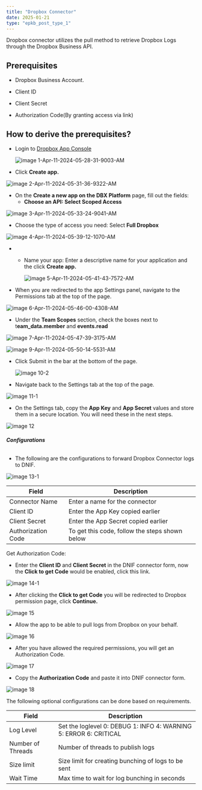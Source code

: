 ```yaml
---
title: "Dropbox Connector"
date: 2025-01-21
type: "epkb_post_type_1"
---
```


Dropbox connector utilizes the pull method to retrieve Dropbox Logs through the Dropbox Business API.

## **Prerequisites**  

- Dropbox Business Account.

- Client ID

- Client Secret

- Authorization Code(By granting access via link)

## **How to derive the prerequisites?**

- Login to [Dropbox App Console](https://www.dropbox.com/developers/apps)  
      
      
    ![image 1-Apr-11-2024-05-28-31-9003-AM](./images-Dropbox%20Connector/Dropbox-Connector-1.webp)  
      
    

- Click **Create app.**  
    

![image 2-Apr-11-2024-05-31-36-9322-AM](./images-Dropbox%20Connector/Dropbox-Connector-2.webp)

- On the **Create a new app on the DBX Platform** page, fill out the fields:
    - **Choose an API: Select Scoped Access**  
          
        

![image 3-Apr-11-2024-05-33-24-9041-AM](./images-Dropbox%20Connector/Dropbox-Connector-3.webp)

- Choose the type of access you need: Select **Full Dropbox**  
    

![image 4-Apr-11-2024-05-39-12-1070-AM](./images-Dropbox%20Connector/Dropbox-Connector-4.webp)

- - Name your app: Enter a descriptive name for your application and the click **Create app.**
    
      
    ![image 5-Apr-11-2024-05-41-43-7572-AM](./images-Dropbox%20Connector/Dropbox-Connector-5.webp)  
      
    

- When you are redirected to the app Settings panel, navigate to the Permissions tab at the top of the page.  
      
    

![image 6-Apr-11-2024-05-46-00-4308-AM](./images-Dropbox%20Connector/Dropbox-Connector-6.webp)

- Under the **Team Scopes** section, check the boxes next to t**eam\_data.member** and **events.read**  
      
    

![image 7-Apr-11-2024-05-47-39-3175-AM](./images-Dropbox%20Connector/Dropbox-Connector-7.webp)

![image 9-Apr-11-2024-05-50-14-5531-AM](./images-Dropbox%20Connector/Dropbox-Connector-8.webp)

- Click Submit in the bar at the bottom of the page.  
      
      
    ![image 10-2](./images-Dropbox%20Connector/Dropbox-Connector-9.webp)  
      
    

- Navigate back to the Settings tab at the top of the page.  
      
    

![image 11-1](./images-Dropbox%20Connector/Dropbox-Connector-10.webp)

- On the Settings tab, copy the **App Key** and **App Secret** values and store them in a secure location. You will need these in the next steps.

![image 12](./images-Dropbox%20Connector/Dropbox-Connector-11.webp)

###### **Configurations**

- The following are the configurations to forward Dropbox Connector logs to DNIF.‌  
      
    

![image 13-1](./images-Dropbox%20Connector/Dropbox-Connector-12.webp)  
  

| Field | Description |
| --- | --- |
| Connector Name | Enter a name for the connector |
| Client ID | Enter the App Key copied earlier |
| Client Secret | Enter the App Secret copied earlier |
| Authorization Code | To get this code, follow the steps shown below |

Get Authorization Code:

- Enter the **Client ID** and **Client Secret** in the DNIF connector form, now the **Click to get Code** would be enabled, click this link.

![image 14-1](./images-Dropbox%20Connector/Dropbox-Connector-13.webp)

- After clicking the **Click to get Code** you will be redirected to Dropbox permission page, click **Continue.**

![image 15](./images-Dropbox%20Connector/Dropbox-Connector-14.webp)

- Allow the app to be able to pull logs from Dropbox on your behalf.

![image 16](./images-Dropbox%20Connector/Dropbox-Connector-15.webp)

- After you have allowed the required permissions, you will get an Authorization Code.

![image 17](./images-Dropbox%20Connector/Dropbox-Connector-16.webp)

- Copy the **Authorization Code** and paste it into DNIF connector form.

![image 18](./images-Dropbox%20Connector/Dropbox-Connector-17.webp)

The following optional configurations can be done based on requirements.

| Field | Description |
| --- | --- |
| Log Level | Set the loglevel   0: DEBUG   1: INFO   4: WARNING   5: ERROR   6: CRITICAL |
| Number of Threads | Number of threads to publish logs |
| Size limit  | Size limit for creating bunching of logs to be sent |
| Wait Time | Max time to wait for log bunching in seconds |
